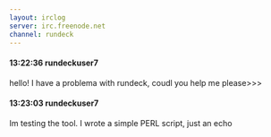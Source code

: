 ```yaml
---
layout: irclog
server: irc.freenode.net
channel: rundeck
---
```


#### 13:22:36 rundeckuser7
 hello! I have a problema with rundeck, coudl you help me please>>>
#### 13:23:03 rundeckuser7
 Im testing the tool. I wrote a simple PERL script, just an echo
